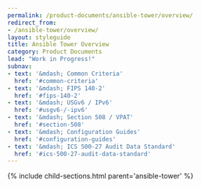 ```yaml
---
permalink: /product-documents/ansible-tower/overview/
redirect_from:
- /ansible-tower/overview/
layout: styleguide
title: Ansible Tower Overview
category: Product Documents
lead: "Work in Progress!"
subnav:
- text: '&mdash; Common Criteria'
  href: '#common-criteria'
- text: '&mdash; FIPS 140-2'
  href: '#fips-140-2'
- text: '&mdash; USGv6 / IPv6'
  href: '#usgv6-/-ipv6'
- text: '&mdash; Section 508 / VPAT'
  href: '#section-508'
- text: '&mdash; Configuration Guides'
  href: '#configuration-guides'
- text: '&mdash; ICS 500-27 Audit Data Standard'
  href: '#ics-500-27-audit-data-standard'
---
```


{% include child-sections.html parent='ansible-tower' %}
